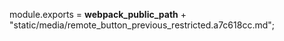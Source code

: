 module.exports = __webpack_public_path__ + "static/media/remote_button_previous_restricted.a7c618cc.md";